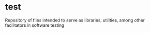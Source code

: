 # test
 Repository of files intended to serve as libraries, utilities, among other facilitators in software testing
